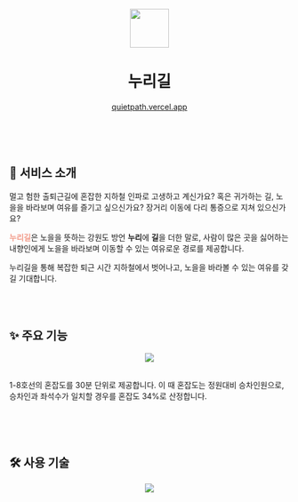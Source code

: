 <br />

<div align="middle">

<img src="https://user-images.githubusercontent.com/88662637/225975027-5a9d6bb4-7387-4459-88a2-9a3800288a13.png" style="width:70px; height: 70px;">

<br />

<p style="text-align: center">
  <h1 style="width:100%; text-align: center">누리길</h1>
  <a href="https://quietpath.vercel.app/">quietpath.vercel.app</a>
</p>

</div>

<br />
<br />
<br />

## 🏅 서비스 소개

멀고 험한 출퇴근길에 혼잡한 지하철 인파로 고생하고 계신가요? 혹은 귀가하는 길, 노을을 바라보며 여유를 즐기고 싶으신가요? 장거리 이동에 다리 통증으로 지쳐 있으신가요?

<span style="color:#f29886; font-weight:600">누리길</span>은 노을을 뜻하는 강원도 방언 <span style="font-weight:600">누리</span>에 <span style="font-weight:600">길</span>을 더한 말로, 사람이 많은 곳을 싫어하는 내향인에게 노을을 바라보며 이동할 수 있는 여유로운 경로를 제공합니다.

누리길을 통해 복잡한 퇴근 시간 지하철에서 벗어나고, 노을을 바라볼 수 있는 여유를 갖길 기대합니다.

<br />
<br />

## ✨ 주요 기능

<div align="middle">
<img src="https://user-images.githubusercontent.com/88662637/225949444-b56672d7-b844-4900-9659-0817ea710514.png" />

</div>
<br />

1-8호선의 혼잡도를 30분 단위로 제공합니다. 이 때 혼잡도는 정원대비 승차인원으로, 승차인과 좌석수가 일치할 경우를 혼잡도 34%로 산정합니다.


<br />
<br />
<br />

## 🛠️ 사용 기술

<div align="middle">
<img src="https://user-images.githubusercontent.com/88662637/225979739-32fd3e27-e5fd-4d9d-a8b6-d6bfa47740a1.png"/>
</div>
